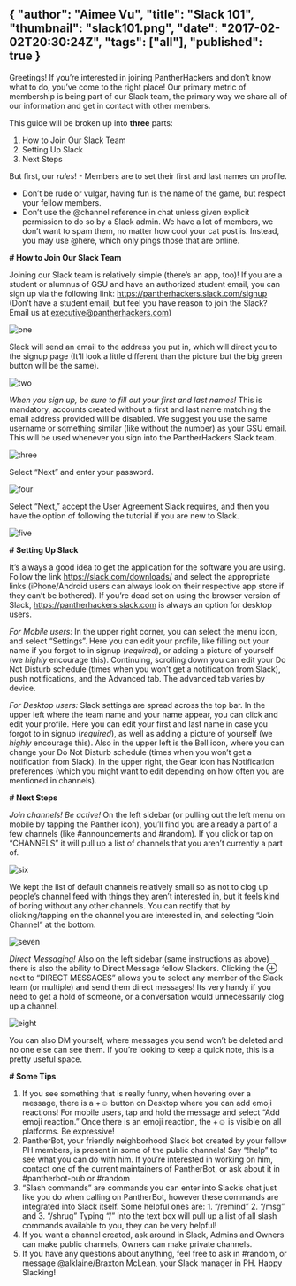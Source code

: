 {
  "author": "Aimee Vu",
  "title": "Slack 101",
  "thumbnail": "slack101.png",
  "date": "2017-02-02T20:30:24Z",
  "tags": ["all"],
  "published": true
}
---
Greetings! If you’re interested in joining PantherHackers and don’t know what to do, you’ve come to the right place! Our primary metric of membership is being part of our Slack team, the primary way we share all of our information and get in contact with other members.

This guide will be broken up into **three** parts:

1. How to Join Our Slack Team
2. Setting Up Slack
3. Next Steps

But first, our _rules_! - Members are to set their first and last names on profile.
- Don’t be rude or vulgar, having fun is the name of the game, but respect your fellow members.
- Don’t use the @channel reference in chat unless given explicit permission to do so by a Slack admin. We have a lot of members, we don’t want to spam them, no matter how cool your cat post is. Instead, you may use @here, which only pings those that are online.

**\# How to Join Our Slack Team**

Joining our Slack team is relatively simple (there’s an app, too)! If you are a student or alumnus of GSU and have an authorized student email, you can sign up via the following link: <https://pantherhackers.slack.com/signup> (Don’t have a student email, but feel you have reason to join the Slack? Email us at [executive@pantherhackers.com](mailto:executive@pantherhackers.com))

![one](http://imgur.com/OqFfDhf.jpg)

Slack will send an email to the address you put in, which will direct you to the signup page (It’ll look a little different than the picture but the big green button will be the same).

![two](http://imgur.com/9Jnkkj4.jpg)

_When you sign up, be sure to fill out your first and last names!_ This is mandatory, accounts created without a first and last name matching the email address provided will be disabled. We suggest you use the same username or something similar (like without the number) as your GSU email. This will be used whenever you sign into the PantherHackers Slack team.

![three](http://imgur.com/CsPWvea.jpg)

Select “Next” and enter your password.

![four](http://imgur.com/bhcmu8l.jpg)

Select “Next,” accept the User Agreement Slack requires, and then you have the option of following the tutorial if you are new to Slack.

![five](http://imgur.com/SwbMH8g.jpg)

**\# Setting Up Slack**

It’s always a good idea to get the application for the software you are using. Follow the link <https://slack.com/downloads/> and select the appropriate links (iPhone/Android users can always look on their respective app store if they can’t be bothered). If you’re dead set on using the browser version of Slack, <https://pantherhackers.slack.com> is always an option for desktop users.

_For Mobile users:_ In the upper right corner, you can select the menu icon, and select “Settings”. Here you can edit your profile, like filling out your name if you forgot to in signup (_required_), or adding a picture of yourself (we _highly_ encourage this). Continuing, scrolling down you can edit your Do Not Disturb schedule (times when you won’t get a notification from Slack), push notifications, and the Advanced tab. The advanced tab varies by device.

_For Desktop users:_ Slack settings are spread across the top bar. In the upper left where the team name and your name appear, you can click and edit your profile. Here you can edit your first and last name in case you forgot to in signup (_required_), as well as adding a picture of yourself (we _highly_ encourage this). Also in the upper left is the Bell icon, where you can change your Do Not Disturb schedule (times when you won’t get a notification from Slack). In the upper right, the Gear icon has Notification preferences (which you might want to edit depending on how often you are mentioned in channels).

**\# Next Steps**

_Join channels! Be active!_ On the left sidebar (or pulling out the left menu on mobile by tapping the Panther icon), you’ll find you are already a part of a few channels (like #announcements and #random). If you click or tap on “CHANNELS” it will pull up a list of channels that you aren’t currently a part of.

![six](http://imgur.com/Eb4hNtv.jpg)

We kept the list of default channels relatively small so as not to clog up people’s channel feed with things they aren’t interested in, but it feels kind of boring without any other channels. You can rectify that by clicking/tapping on the channel you are interested in, and selecting “Join Channel” at the bottom.

![seven](http://imgur.com/rt88fhq.jpg)

_Direct Messaging!_ Also on the left sidebar (same instructions as above) there is also the ability to Direct Message fellow Slackers. Clicking the ⊕ next to “DIRECT MESSAGES” allows you to select any member of the Slack team (or multiple) and send them direct messages! Its very handy if you need to get a hold of someone, or a conversation would unnecessarily clog up a channel.

![eight](http://imgur.com/eB1m2Ht.jpg)

You can also DM yourself, where messages you send won’t be deleted and no one else can see them. If you’re looking to keep a quick note, this is a pretty useful space.

**\# Some Tips**

1. If you see something that is really funny, when hovering over a message, there is a +☺ button on Desktop where you can add emoji reactions! For mobile users, tap and hold the message and select “Add emoji reaction.” Once there is an emoji reaction, the +☺ is visible on all platforms. Be expressive!
2. PantherBot, your friendly neighborhood Slack bot created by your fellow PH members, is present in some of the public channels! Say “!help” to see what you can do with him. If you’re interested in working on him, contact one of the current maintainers of PantherBot, or ask about it in #pantherbot-pub or #random
3. “Slash commands” are commands you can enter into Slack’s chat just like you do when calling on PantherBot, however these commands are integrated into Slack itself. Some helpful ones are: 1. “/remind” 2. “/msg” and 3. “/shrug” Typing “/” into the text box will pull up a list of all slash commands available to you, they can be very helpful!
4. If you want a channel created, ask around in Slack, Admins and Owners can make public channels, Owners can make private channels.
5. If you have any questions about anything, feel free to ask in #random, or message @alklaine/Braxton McLean, your Slack manager in PH. Happy Slacking!
